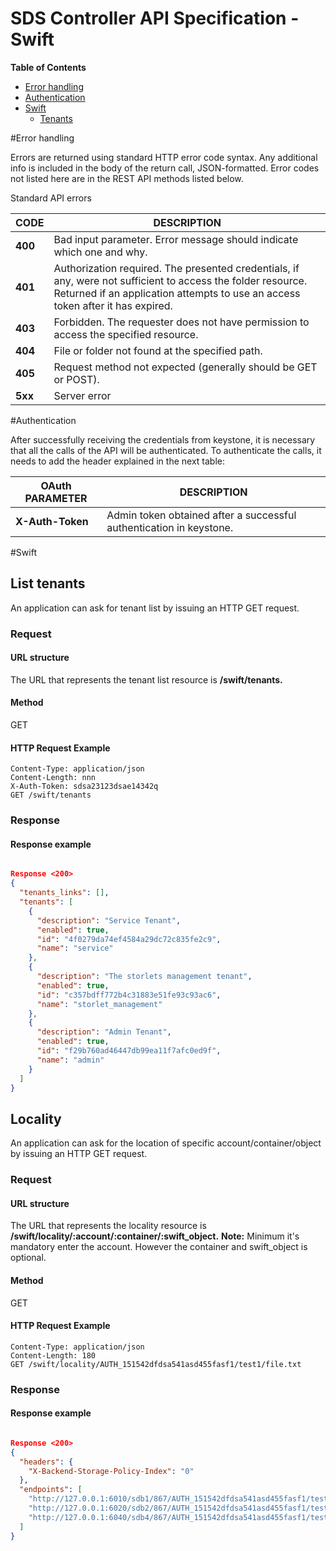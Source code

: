 SDS Controller API Specification - Swift
===========================================
**Table of Contents**

- [Error handling](#error-handling)
- [Authentication](#authentication)
- [Swift](#storlets)
  - [Tenants](#tenants)

#Error handling

Errors are returned using standard HTTP error code syntax. Any additional info is included in the body of the return call, JSON-formatted. Error codes not listed here are in the REST API methods listed below.

Standard API errors

CODE |  DESCRIPTION
--- | ---
**400** | Bad input parameter. Error message should indicate which one and why.
**401** | Authorization required. The presented credentials, if any, were not sufficient to access the folder resource. Returned if an application attempts to use an access token after it has expired.
**403** | Forbidden. The requester does not have permission to access the specified resource.
**404** | File or folder not found at the specified path.
**405** | Request method not expected (generally should be GET or POST).
**5xx** | Server error

#Authentication

After successfully receiving the credentials from keystone, it is necessary that all the calls of the API will be authenticated. To authenticate the calls, it needs to add the header explained in the next table:

OAuth PARAMETER |  DESCRIPTION
--- | ---
**X-Auth-Token** | Admin token obtained after a successful authentication in keystone.

#Swift

## List tenants

An application can ask for tenant list by issuing an HTTP GET request.

### Request

#### URL structure
The URL that represents the tenant list resource is
**/swift/tenants.**

#### Method
GET

#### HTTP Request Example

```
Content-Type: application/json
Content-Length: nnn
X-Auth-Token: sdsa23123dsae14342q
GET /swift/tenants
```

### Response

#### Response example

```json

Response <200>
{
  "tenants_links": [],
  "tenants": [
    {
      "description": "Service Tenant",
      "enabled": true,
      "id": "4f0279da74ef4584a29dc72c835fe2c9",
      "name": "service"
    },
    {
      "description": "The storlets management tenant",
      "enabled": true,
      "id": "c357bdff772b4c31883e51fe93c93ac6",
      "name": "storlet_management"
    },
    {
      "description": "Admin Tenant",
      "enabled": true,
      "id": "f29b760ad46447db99ea11f7afc0ed9f",
      "name": "admin"
    }
  ]
}
```
## Locality

An application can ask for the location of specific account/container/object by issuing an HTTP GET request.

### Request

#### URL structure
The URL that represents the locality resource is
**/swift/locality/:account/:container/:swift_object.**
**Note:** Minimum it's mandatory enter the account. However the container and swift_object
is optional.

#### Method
GET

#### HTTP Request Example

```
Content-Type: application/json
Content-Length: 180
GET /swift/locality/AUTH_151542dfdsa541asd455fasf1/test1/file.txt
```

### Response

#### Response example

```json

Response <200>
{
  "headers": {
    "X-Backend-Storage-Policy-Index": "0"
  },
  "endpoints": [
    "http://127.0.0.1:6010/sdb1/867/AUTH_151542dfdsa541asd455fasf1/test1/file.txt",
    "http://127.0.0.1:6020/sdb2/867/AUTH_151542dfdsa541asd455fasf1/test1/file.txt",
    "http://127.0.0.1:6040/sdb4/867/AUTH_151542dfdsa541asd455fasf1/test1/file.txt"
  ]
}
```

